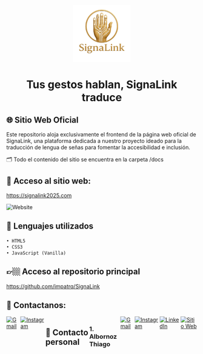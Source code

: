 <div align="center">
 
<img src="./Images/Logo.png" alt="Logo proyecto" width="30%"/>

</div>

<div align="center">
 
# Tus gestos hablan, SignaLink traduce

</div>

## 🌐 Sitio Web Oficial

Este repositorio aloja exclusivamente el frontend de la página web oficial de SignaLink, una plataforma dedicada a nuestro proyecto ideado para la traducción de lengua de señas para fomentar la accesibilidad e inclusión.

🗂️ Todo el contenido del sitio se encuentra en la carpeta /docs

## 🔗 Acceso al sitio web:
 https://signalink2025.com  

 ![Website](https://img.shields.io/website?down_color=red&down_message=offline&up_color=green&up_message=online&url=https%3A%2F%2Fsignalink2025.com)

## 👾 Lenguajes utilizados
	• HTML5
	• CSS3
	• JavaScript (Vanilla)

## 👉🏼 Acceso al repositorio principal
https://github.com/impatrq/SignaLink

## 📱 Contactanos: 

 <div style="display: flex; justify-content: space-around;">

<a href="https://mail.google.com/mail/?view=cm&to=signalink2025@gmail.com" target="_blank">
    <img alt="Gmail" src="https://img.shields.io/badge/Gmail-D14836?style=for-the-badge&logo=gmail&logoColor=white" />
</a>
<a href="https://www.instagram.com/signalink_">
    <img alt="Instagram" width="123px" src="https://img.shields.io/badge/Instagram-E4405F?style=for-the-badge&logo=instagram&logoColor=white" />
</a>

## 📱 Contacto personal

### 1. Albornoz Thiago
<a href="https://mail.google.com/mail/?view=cm&to=albornozthiagoagustin@gmail.com" target="_blank">
    <img alt="Gmail" src="https://img.shields.io/badge/Gmail-D14836?style=for-the-badge&logo=gmail&logoColor=white" />
<a href="https://www.instagram.com/thia.albornoz/">
    <img alt="Instagram" width="123px" src="https://img.shields.io/badge/Instagram-E4405F?style=for-the-badge&logo=instagram&logoColor=white" />
<a href="https://www.linkedin.com/in/thiago-albornoz" target="_blank">
  <img alt="LinkedIn" src="https://img.shields.io/badge/LinkedIn-0A66C2?style=for-the-badge&logo=linkedin&logoColor=white" />
</a>
<a href="https://signalink2025.com" target="_blank">
  <img alt="Sitio Web" src="https://img.shields.io/badge/Sitio%20web-SignaLink-0a0a0a?style=for-the-badge&logo=vercel&logoColor=white" />
</a>
	
